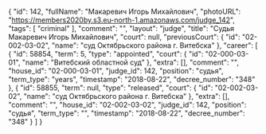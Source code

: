 {
    "id": 142,
    "fullName": "Макаревич Игорь Михайлович",
    "photoURL": "https://members2020by.s3.eu-north-1.amazonaws.com/judge_142",
    "tags": [
        "criminal"
    ],
    "comment": "",
    "layout": "judge",
    "title": "Судья Макаревич Игорь Михайлович",
    "court": null,
    "previousCourt": {
        "id": "02-002-03-02",
        "name": "суд Октябрьского района г. Витебска"
    },
    "career": [
        {
            "id": 58854,
            "term": 5,
            "type": "appointed",
            "court": {
                "id": "02-000-03-01",
                "name": "Витебский областной суд"
            },
            "extra": [],
            "comment": "",
            "house_id": "02-000-03-01",
            "judge_id": 142,
            "position": "судья",
            "term_type": "years",
            "timestamp": "2018-08-22",
            "decree_number": "348"
        },
        {
            "id": 58855,
            "term": null,
            "type": "released",
            "court": {
                "id": "02-002-03-02",
                "name": "суд Октябрьского района г. Витебска"
            },
            "extra": [],
            "comment": "",
            "house_id": "02-002-03-02",
            "judge_id": 142,
            "position": "судья",
            "term_type": "",
            "timestamp": "2018-08-22",
            "decree_number": "348"
        }
    ]
}